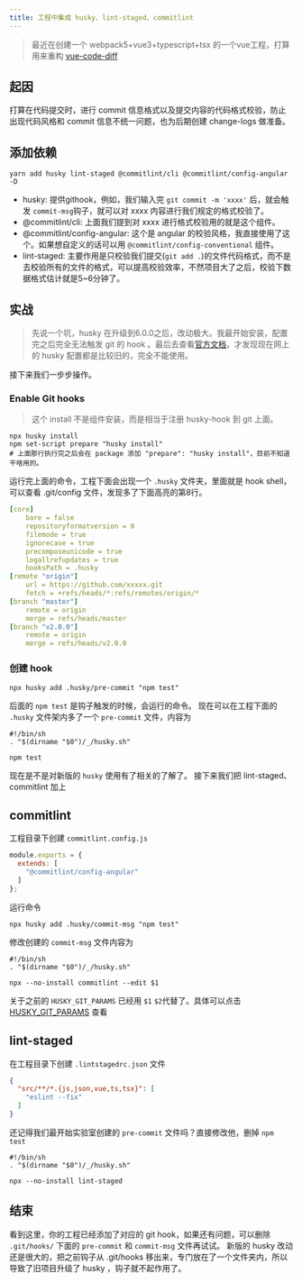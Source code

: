 ```yaml
---
title: 工程中集成 husky、lint-staged、commitlint
---
```

> 最近在创建一个 webpack5+vue3+typescript+tsx 的一个vue工程，打算用来重构 [vue-code-diff](https://github.com/ddchef/vue-code-diff)
## 起因
打算在代码提交时，进行 commit 信息格式以及提交内容的代码格式校验，防止出现代码风格和 commit 信息不统一问题，也为后期创建 change-logs 做准备。
## 添加依赖
```shell
yarn add husky lint-staged @commitlint/cli @commitlint/config-angular -D
```
- husky: 提供githook，例如，我们输入完 `git commit -m 'xxxx'` 后，就会触发 `commit-msg`钩子，就可以对 xxxx 内容进行我们规定的格式校验了。
- @commitlint/cli: 上面我们提到对 xxxx 进行格式校验用的就是这个组件。
- @commitlint/config-angular: 这个是 angular 的校验风格，我直接使用了这个。如果想自定义的话可以用 `@commitlint/config-conventional` 组件。
- lint-staged: 主要作用是只校验我们提交(`git add .`)的文件代码格式，而不是去校验所有的文件的格式，可以提高校验效率，不然项目大了之后，校验下数据格式估计就是5~6分钟了。
## 实战
> 先说一个坑，husky 在升级到6.0.0之后，改动极大。我最开始安装，配置完之后完全无法触发 git 的 hook 。最后去查看[官方文档](https://typicode.github.io/husky)，才发现现在网上的 husky 配置都是比较旧的，完全不能使用。

接下来我们一步步操作。
### Enable Git hooks
> 这个 install 不是组件安装，而是相当于注册 husky-hook 到 git 上面。
```shell
npx husky install
npm set-script prepare "husky install"
# 上面那行执行完之后会在 package 添加 "prepare": "husky install"，目前不知道干啥用的。
```
运行完上面的命令，工程下面会出现一个 `.husky` 文件夹，里面就是 hook shell，可以查看 .git/config 文件，发现多了下面高亮的第8行。
```yml {8}
[core]
	bare = false
	repositoryformatversion = 0
	filemode = true
	ignorecase = true
	precomposeunicode = true
	logallrefupdates = true
	hooksPath = .husky
[remote "origin"]
	url = https://github.com/xxxxx.git
	fetch = +refs/heads/*:refs/remotes/origin/*
[branch "master"]
	remote = origin
	merge = refs/heads/master
[branch "v2.0.0"]
	remote = origin
	merge = refs/heads/v2.0.0
```
### 创建 hook
```
npx husky add .husky/pre-commit "npm test"
```
后面的 `npm test` 是钩子触发的时候，会运行的命令。
现在可以在工程下面的 `.husky` 文件架内多了一个 `pre-commit` 文件，内容为
```shell
#!/bin/sh
. "$(dirname "$0")/_/husky.sh"

npm test
```
现在是不是对新版的 `husky` 使用有了相关的了解了。
接下来我们把 lint-staged、commitlint 加上
## commitlint
工程目录下创建 `commitlint.config.js`
```js
module.exports = {
  extends: [
    "@commitlint/config-angular"
  ]
};
```
运行命令
```shell
npx husky add .husky/commit-msg "npm test"
```
修改创建的 `commit-msg` 文件内容为
```shell{4}
#!/bin/sh
. "$(dirname "$0")/_/husky.sh"

npx --no-install commitlint --edit $1
```
关于之前的 `HUSKY_GIT_PARAMS` 已经用 `$1` `$2`代替了。具体可以点击 [HUSKY_GIT_PARAMS](https://typicode.github.io/husky/#/?id=husky_git_params-ie-commitlint-) 查看

## lint-staged
在工程目录下创建 `.lintstagedrc.json` 文件
```json
{
  "src/**/*.{js,json,vue,ts,tsx}": [
    "eslint --fix"
  ]
}
```
还记得我们最开始实验室创建的 `pre-commit` 文件吗？直接修改他，删掉 `npm test`
```shell{4}
#!/bin/sh
. "$(dirname "$0")/_/husky.sh"

npx --no-install lint-staged
```

## 结束
看到这里，你的工程已经添加了对应的 git hook，如果还有问题，可以删除 `.git/hooks/` 下面的 `pre-commit` 和 `commit-msg` 文件再试试。
新版的 husky 改动还是很大的，把之前钩子从 .git/hooks 移出来，专门放在了一个文件夹内，所以导致了旧项目升级了 husky ，钩子就不起作用了。